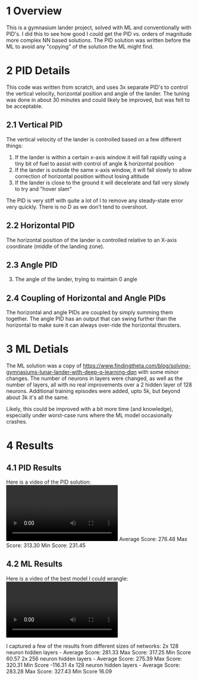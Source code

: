 # 1 Overview
This is a gymnasium lander project, solved with ML and conventionally with PID's. I did this to see how good I could get the PID vs. orders of magnitude more complex NN based solutions.
The PID solution was written before the ML to avoid any "copying" of the solution the ML might find.


# 2 PID Details
This code was written from scratch, and uses 3x separate PID's to control the vertical velocity, horizontal position and angle of the lander.
The tuning was done in about 30 minutes and could likely be improved, but was felt to be acceptable.

## 2.1 Vertical PID
The vertical velocity of the lander is controlled based on a few different things:
1. If the lander is within a certain x-axis window it will fall rapidly using a tiny bit of fuel to assist with control of angle & horizontal position
2. If the lander is outside the same x-axis window, it will fall slowly to allow correction of horizontal position without losing altitude
3. If the lander is close to the ground it will decelerate and fall very slowly to try and "hover slam"

The PID is very stiff with quite a lot of I to remove any steady-state error very quickly. There is no D as we don't tend to overshoot.

## 2.2 Horizontal PID
The horizontal position of the lander is controlled relative to an X-axis coordinate (middle of the landing zone).

## 2.3 Angle PID
3. The angle of the lander, trying to maintain 0 angle

## 2.4 Coupling of Horizontal and Angle PIDs
The horizontal and angle PIDs are coupled by simply summing them together. The angle PID has an output that can swing further than the horizontal to make sure it can always over-ride the horizontal thrusters.

# 3 ML Detials
The ML solution was a copy of https://www.findingtheta.com/blog/solving-gymnasiums-lunar-lander-with-deep-q-learning-dqn with some minor changes.
The number of neurons in layers were changed, as well as the number of layers, all with no real improvements over a 2 hidden layer of 128 neurons.
Additional training episodes were added, upto 5k, but beyond about 3k it's all the same.

Likely, this could be improved with a bit more time (and knowledge), especially under worst-case runs where the ML model occasionally crashes.

# 4 Results

## 4.1 PID Results
Here is a video of the PID solution:
![](/videos/pid-video.mp4)
Average Score: 276.48 Max Score: 313.30 Min Score: 231.45

## 4.2 ML Results
Here is a video of the best model I could wrangle:
![](/videos/rl-video.mp4)

I captured a few of the results from different sizes of networks:
2x 128 neuron hidden layers - Average Score:  281.33 Max Score:  317.25 Min Score 60.57
2x 256 neuron hidden layers - Average Score:  275.39 Max Score:  320.31 Min Score -116.31
4x 128 neuron hidden layers - Average Score:  283.28 Max Score:  327.43 Min Score 16.09